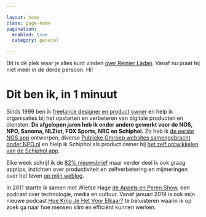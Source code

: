 ```yaml
---

layout: home
class: page-home
pagination:
  enabled: true
  category: general

---
```


<div class="intro"><p>Dit is dé plek waar je alles kunt vinden <a href="/over">over Reinier Ladan</a>. Vanaf nu praat hij niet meer in de derde persoon. Hi!</p></div>

<!-- Snel naar:

- [Info over mijn freelance bezigheden](/freelance)
- [Mijn weblog](/blog)
- [De 82% nieuwsbrief](/82procent-nieuwsbrief) -->

# Dit ben ik, in 1 minuut

Sinds 1999 ben ik [freelance designer en product owner](/freelance) en help ik organisaties bij het opstarten en verbeteren van digitale producten en diensten. **De afgelopen jaren heb ik onder andere gewerkt voor de NOS, NPO, Sanoma, NLZiet, FOX Sports, NRC en Schiphol.** Zo heb ik [de eerste NOS app](/projecten/nos-app) ontworpen, diverse [Publieke Omroep websites samengebracht onder NPO.nl](/projecten/npo-website) en hielp ik Schiphol als product owner bij [het zelf ontwikkelen van de Schiphol app](/projecten/schiphol-app).

Elke week schrijf ik de [82% nieuwsbrief](/82procent-nieuwsbrief/) maar verder deel ik ook graag apptips, inzichten over productiviteit en zelfverbetering en mijmeringen over het leven [op mijn weblog](/blog).

In 2011 startte ik samen met Wietse Hage [de Appels en Peren Show](https://appelsenperenshow.nl), een podcast over technologie, media en cultuur. Vanaf januari 2019 is ook mijn nieuwe podcast [Hoe Krijg Je Het Voor Elkaar?](https://hoekrijgjehetvoorelkaar.nl) te beluisteren waarin ik op zoek ga naar hoe mensen slim en efficiënt kunnen werken.
